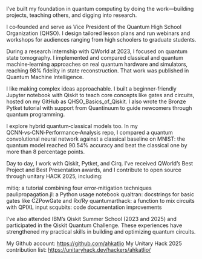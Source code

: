 I’ve built my foundation in quantum computing by doing the work—building projects, teaching others, and digging into research.

I co‑founded and serve as Vice President of the Quantum High School Organization (QHSO). I design tailored lesson plans and run webinars and workshops for audiences ranging from high schoolers to graduate students.

During a research internship with QWorld at 2023, I focused on quantum state tomography. I implemented and compared classical and quantum machine‑learning approaches on real quantum hardware and simulators, reaching 98% fidelity in state reconstruction. That work was published in Quantum Machine Intelligence.

I like making complex ideas approachable. I built a beginner‑friendly Jupyter notebook with Qiskit to teach core concepts like gates and circuits, hosted on my GitHub as QHSO_Basics_of_Qiskit. I also wrote the Bronze Pytket tutorial with support from Quantinuum to guide newcomers through quantum programming.

I explore hybrid quantum‑classical models too. In my QCNN‑vs‑CNN‑Performance‑Analysis repo, I compared a quantum convolutional neural network against a classical baseline on MNIST: the quantum model reached 90.54% accuracy and beat the classical one by more than 8 percentage points.

Day to day, I work with Qiskit, Pytket, and Cirq. I’ve received QWorld’s Best Project and Best Presentation awards, and I contribute to open source through unitary HACK 2025, including:

mitiq: a tutorial combining four error‑mitigation techniques
paulipropagation.jl: a Python usage notebook
qualtran: docstrings for basic gates like CZPowGate and Rx/Ry
quantumarthack: a function to mix circuits with QPIXL input
scqubits: code documentation improvements

I’ve also attended IBM’s Qiskit Summer School (2023 and 2025) and participated in the Qiskit Quantum Challenge. These experiences have strengthened my practical skills in building and optimizing quantum circuits.

My Github account: https://github.com/ahkatlio
My Unitary Hack 2025 contribution list: https://unitaryhack.dev/hackers/ahkatlio/